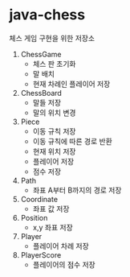 # java-chess
체스 게임 구현을 위한 저장소

1. ChessGame
    + 체스 판 초기화
    + 말 배치
    + 현재 차례인 플레이어 저장
2. ChessBoard
    + 말들 저장
    + 말의 위치 변경
3. Piece
    + 이동 규칙 저장
    + 이동 규칙에 따른 경로 반환
    + 현재 위치 저장
    + 플레이어 저장
    + 점수 저장 
4. Path
    + 좌표 A부터 B까지의 경로 저장
5. Coordinate
    + 좌표 값 저장
6. Position
    + x,y 좌표 저장 
7. Player
    + 플레이어 차례 저장
8. PlayerScore
    + 플레이어의 점수 저장
    
    
